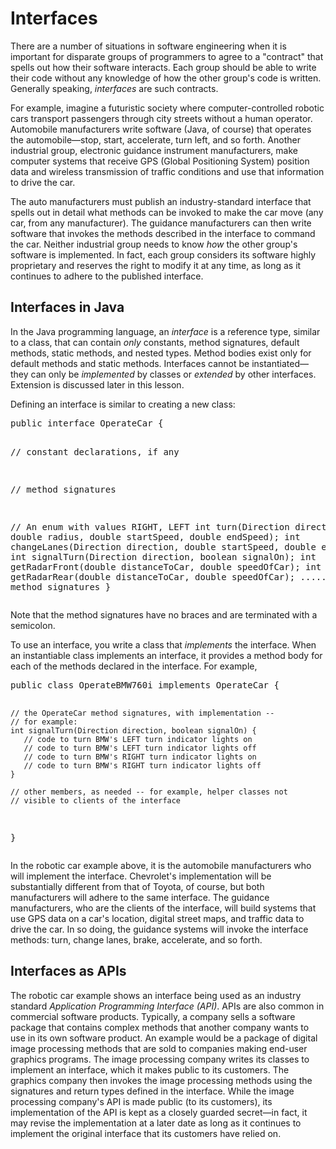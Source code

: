<h1>Interfaces</h1>
<!--Creating and Using an Interface-->
<p>There are a number of situations in software engineering when it is important for disparate groups of programmers to agree to a &quot;contract&quot; that spells out how their software interacts. Each group should be able to write their code without any knowledge of how the other group&#39;s code is written. Generally speaking, <i>interfaces</i> are such contracts.</p>

<p>For example, imagine a futuristic society where computer-controlled robotic cars transport passengers through city streets without a human operator. Automobile manufacturers write software (Java, of course) that operates the automobile&#151;stop, start, accelerate, turn left, and so forth. Another industrial group, electronic guidance instrument manufacturers, make computer systems that receive GPS (Global Positioning System) position data and wireless transmission of traffic conditions and use that information to drive the car.</p>

<p>The auto manufacturers must publish an industry-standard interface that spells out in detail what methods can be invoked to make the car move (any car, from any manufacturer). The guidance manufacturers can then write software that invokes the methods described in the interface to command the car. Neither industrial group needs to know <i>how</i> the other group&#39;s software is implemented. In fact, each group considers its software highly proprietary and reserves the right to modify it at any time, as long as it continues to adhere to the published interface.</p>

<h2>Interfaces in Java</h2>

<p>In the Java programming language, an <i>interface</i> is a reference type, similar to a class, that can contain <i>only</i> constants, method signatures, default methods, static methods, and nested types. Method bodies exist only for default methods and static methods. Interfaces cannot be instantiated&#151;they can only be <i>implemented</i> by classes or <i>extended</i> by other interfaces. Extension is discussed later in this 
lesson.
</p>
<p>Defining an interface is similar to creating a new class:</p>
<div class="codeblock"><pre>
public interface OperateCar {

   // constant declarations, if any

   // method signatures
   
   // An enum with values RIGHT, LEFT
   int turn(Direction direction,
            double radius,
            double startSpeed,
            double endSpeed);
   int changeLanes(Direction direction,
                   double startSpeed,
                   double endSpeed);
   int signalTurn(Direction direction,
                  boolean signalOn);
   int getRadarFront(double distanceToCar,
                     double speedOfCar);
   int getRadarRear(double distanceToCar,
                    double speedOfCar);
         ......
   // more method signatures
}
</pre></div> 
<p>Note that the method signatures have no braces and are terminated with a semicolon.</p>
<p>To use an interface, you write a class that <i>implements</i> the interface. When an instantiable class implements an interface, it provides a method body for each of the methods declared in the interface. For example,</p>
<div class="codeblock"><pre>
public class OperateBMW760i implements OperateCar {

    // the OperateCar method signatures, with implementation --
    // for example:
    int signalTurn(Direction direction, boolean signalOn) {
       // code to turn BMW's LEFT turn indicator lights on
       // code to turn BMW's LEFT turn indicator lights off
       // code to turn BMW's RIGHT turn indicator lights on
       // code to turn BMW's RIGHT turn indicator lights off
    }

    // other members, as needed -- for example, helper classes not 
    // visible to clients of the interface
}
</pre></div> 
<p>In the robotic car example above, it is the automobile manufacturers who will implement the interface. Chevrolet&#39;s implementation will be substantially different from that of Toyota, of course, but both manufacturers will adhere to the same interface. The guidance manufacturers, who are the clients of the interface, will build systems that use GPS data on a car&#39;s location, digital street maps, and traffic data to drive the car. In so doing, the guidance systems will invoke the interface methods: turn, change lanes, brake, accelerate, and so forth.</p>
<h2>Interfaces as APIs</h2>
<p>The robotic car example shows an interface being used as an industry standard <i>Application Programming Interface (API)</i>. APIs are also common in commercial software products. Typically, a company sells a software package that contains complex methods that another company wants to use in its own software product. An example would be a package of digital image processing methods that are sold to companies making end-user graphics programs. The image processing company writes its classes to implement an interface, which it makes public to its customers. The graphics company then invokes the image processing methods using the signatures and return types defined in the interface. While the image processing company&#39;s API is made public (to its customers), its implementation of the API is kept as a closely guarded secret&#151;in fact, it may revise the implementation at a later date as long as it continues to implement the original interface that its customers have relied on.</p>
